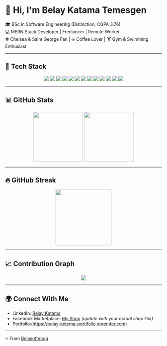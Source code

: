 # 👋 Hi, I'm Belay Katama Temesgen  

🎓 BSc in Software Engineering (Distinction, CGPA 3.76)  
💻 MERN Stack Developer | Freelancer | Remote Worker  
⚽ Chelsea & Saint George Fan | ☕ Coffee Lover | 🏋️ Gym & Swimming Enthusiast  

---

## 🚀 Tech Stack  

<p align="center">
  <!-- Frontend -->
  <img src="https://img.shields.io/badge/React-20232A?style=for-the-badge&logo=react&logoColor=61DAFB" />
  <img src="https://img.shields.io/badge/Redux-593D88?style=for-the-badge&logo=redux&logoColor=white" />
  <img src="https://img.shields.io/badge/Tailwind_CSS-38B2AC?style=for-the-badge&logo=tailwind-css&logoColor=white" />
  <img src="https://img.shields.io/badge/JavaScript-323330?style=for-the-badge&logo=javascript&logoColor=F7DF1E" />
  <img src="https://img.shields.io/badge/HTML5-E34F26?style=for-the-badge&logo=html5&logoColor=white" />
  <img src="https://img.shields.io/badge/CSS3-1572B6?style=for-the-badge&logo=css3&logoColor=white" />

  <!-- Backend -->
  <img src="https://img.shields.io/badge/Node.js-43853D?style=for-the-badge&logo=node.js&logoColor=white" />
  <img src="https://img.shields.io/badge/Express.js-000000?style=for-the-badge&logo=express&logoColor=white" />

  <!-- Database -->
  <img src="https://img.shields.io/badge/MongoDB-4EA94B?style=for-the-badge&logo=mongodb&logoColor=white" />

  <!-- Tools -->
  <img src="https://img.shields.io/badge/Git-F05032?style=for-the-badge&logo=git&logoColor=white" />
  <img src="https://img.shields.io/badge/GitHub-100000?style=for-the-badge&logo=github&logoColor=white" />
  <img src="https://img.shields.io/badge/Postman-FF6C37?style=for-the-badge&logo=postman&logoColor=white" />
  <img src="https://img.shields.io/badge/VS_Code-0078D4?style=for-the-badge&logo=visual%20studio%20code&logoColor=white" />
</p>  

---

## 📊 GitHub Stats  

<p align="center">
  <img src="https://github-readme-stats.vercel.app/api?username=Belasoftengg&show_icons=true&theme=radical" height="160" />
  <img src="https://github-readme-stats.vercel.app/api/top-langs/?username=Belasoftengg&layout=compact&theme=radical" height="160" />
</p>  

---

## 🔥 GitHub Streak  

<p align="center">
  <img src="https://streak-stats.demolab.com?user=Belasoftengg&theme=radical&hide_border=true" height="180" />
</p>  

---

## 📈 Contribution Graph  

<p align="center">
  <img src="https://github-readme-activity-graph.vercel.app/graph?username=Belasoftengg&theme=radical" />
</p>  

---

## 🌍 Connect With Me  

- LinkedIn: [Belay Katama](https://www.linkedin.com/in/belay-ketema-819231251/)  
- Facebook Marketplace: [My Shop](https://www.facebook.com/) *(update with your actual shop link)*  
- Portfolio:(https://belay-ketema-portifolio.onrender.com) 

---

⭐️ From [Belasoftengg](https://github.com/Belasoftengg)  
